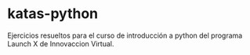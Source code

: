 # katas-python
Ejercicios resueltos para el curso de introducción a python del programa Launch X de Innovaccion Virtual.
